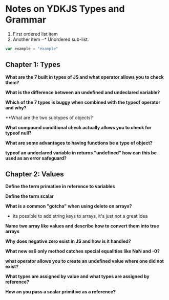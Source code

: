 # Notes on YDKJS Types and Grammar

1. First ordered list item
2. Another item
⋅⋅* Unordered sub-list. 
```javascript
var example = "example"
```

## Chapter 1: Types

**What are the 7 built in types of JS and what operator allows you to check them?**

**What is the difference between an undefined and undeclared variable?**

**Which of the 7 types is buggy when combined with the typeof operator and why?**

**What are the two subtypes of objects?

**What compound conditional check actually allows you to check for typeof null?**

**What are some advantages to having functions be a type of object?**

**typeof an undeclared variable in returns "undefined" how can this be used as an error safeguard?**


## Chapter 2: Values

**Define the term primative in reference to variables**

**Define the term scalar**

**What is a common "gotcha" when using delete on arrays?**

* its possible to add string keys to arrays, it's just not a great idea

**Name two array like values and describe how to convert them into true arrays**

**Why does negative zero exist in JS and how is it handled?**

**What new es6 only method catches special equalities like NaN and -0?**

**what operator allows you to create an undefined value where one did not exist?**

**What types are assigned by value and what types are assigned by reference?**

**How an you pass a scalar primitive as a reference?**
